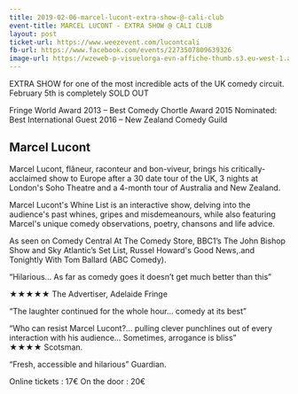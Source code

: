 ```yaml
---
title: 2019-02-06-marcel-lucont-extra-show-@-cali-club
event-title: MARCEL LUCONT - EXTRA SHOW @ CALI CLUB
layout: post
ticket-url: https://www.weezevent.com/lucontcali
fb-url: https://www.facebook.com/events/2273507809639326
image-url: https://wzeweb-p-visuelorga-evn-affiche-thumb.s3.eu-west-1.amazonaws.com/affiche_417434.thumb53700.1548513638.jpg
---
```

EXTRA SHOW for one of the most incredible acts of the UK comedy circuit.  February 5th is completely SOLD OUT

Fringe World Award 2013 – Best Comedy
Chortle Award 2015
Nominated: Best International Guest 2016 – New Zealand Comedy Guild


## Marcel Lucont

Marcel Lucont, flâneur, raconteur and bon-viveur, brings his critically-acclaimed show to Europe after a 30 date tour of the UK, 3 nights at London's Soho Theatre and a 4-month tour of Australia and New Zealand.

Marcel Lucont's Whine List is an interactive show, delving into the audience's past whines, gripes and misdemeanours, while also featuring Marcel's unique comedy observations, poetry, chansons and life advice.

As seen on Comedy Central At The Comedy Store, BBC1’s The John Bishop Show and Sky Atlantic’s Set List, Russel Howard's Good News,.and Tonightly With Tom Ballard (ABC Comedy).

“Hilarious… As far as comedy goes it doesn’t get much better than this”

★★★★★ The Advertiser, Adelaide Fringe

“The laughter continued for the whole hour… comedy at its best”

“Who can resist Marcel Lucont?… pulling clever punchlines out of every interaction with his audience... Sometimes, arrogance is bliss” ★★★★ Scotsman.

“Fresh, accessible and hilarious” Guardian.

Online tickets : 17€
On the door : 20€
